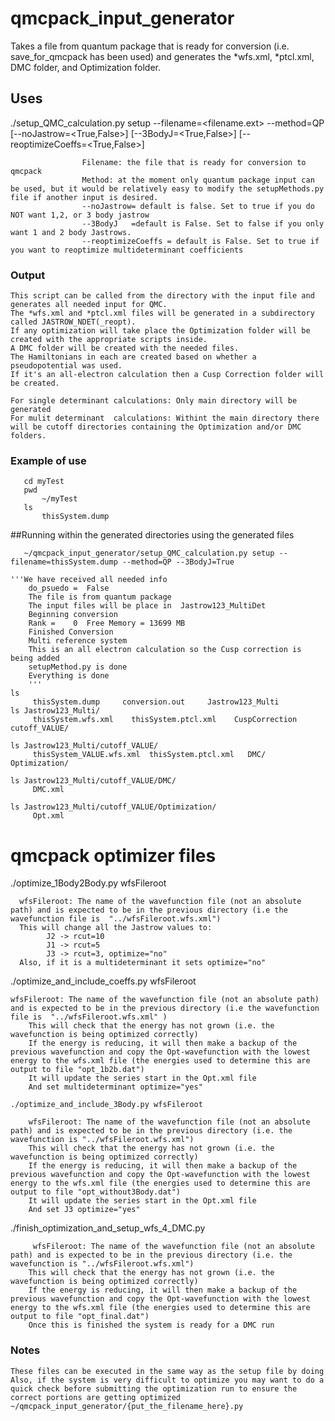 # qmcpack_input_generator
Takes a file from quantum package that is ready for conversion (i.e. save_for_qmcpack has been used) and generates the *wfs.xml, *ptcl.xml, DMC folder, and Optimization folder. 


## Uses
   ./setup_QMC_calculation.py setup --filename=<filename.ext> --method=QP  [--noJastrow=<True,False>]
			                             [--3BodyJ=<True,False>]
			                             [--reoptimizeCoeffs=<True,False>]
                                   
                    Filename: the file that is ready for conversion to qmcpack
                    Method: at the moment only quantum package input can be used, but it would be relatively easy to modify the setupMethods.py file if another input is desired.
                    --noJastrow= default is false. Set to true if you do NOT want 1,2, or 3 body jastrow
                    --3BodyJ   =default is False. Set to false if you only want 1 and 2 body Jastrows.
                    --reoptimizeCoeffs = default is False. Set to true if you want to reoptimize multideterminant coefficients
		    
### Output 
    This script can be called from the directory with the input file and generates all needed input for QMC.
    The *wfs.xml and *ptcl.xml files will be generated in a subdirectory called JASTROW_NDET(_reopt).
    If any optimization will take place the Optimization folder will be created with the appropriate scripts inside. 
    A DMC folder will be created with the needed files. 
    The Hamiltonians in each are created based on whether a pseudopotential was used. 
    If it's an all-electron calculation then a Cusp Correction folder will be created.
    
    For single determinant calculations: Only main directory will be generated
    For mulit determinant  calculations: Withint the main directory there will be cutoff directories containing the Optimization and/or DMC folders.
   
   
### Example of use

       cd myTest
       pwd 
           ~/myTest
       ls
           thisSystem.dump
	   
	   
##Running within the generated directories using the generated files
	                
	
	   
       ~/qmcpack_input_generator/setup_QMC_calculation.py setup --filename=thisSystem.dump --method=QP --3BodyJ=True
       
	'''We have received all needed info
		do_psuedo =  False
		The file is from quantum package
		The input files will be place in  Jastrow123_MultiDet
		Beginning conversion
		Rank =    0  Free Memory = 13699 MB
		Finished Conversion
		Multi reference system
		This is an all electron calculation so the Cusp correction is being added
		setupMethod.py is done
		Everything is done
		'''
	ls
	     thisSystem.dump     conversion.out     Jastrow123_Multi
	ls Jastrow123_Multi/
	     thisSystem.wfs.xml    thisSystem.ptcl.xml    CuspCorrection   cutoff_VALUE/
	
	ls Jastrow123_Multi/cutoff_VALUE/
	     thisSystem_VALUE.wfs.xml  thisSystem.ptcl.xml   DMC/   Optimization/
	
	ls Jastrow123_Multi/cutoff_VALUE/DMC/
	     DMC.xml
	     
	ls Jastrow123_Multi/cutoff_VALUE/Optimization/
	     Opt.xml

# qmcpack optimizer files

  ./optimize_1Body2Body.py  wfsFileroot
          
	  wfsFileroot: The name of the wavefunction file (not an absolute path) and is expected to be in the previous directory (i.e the wavefunction file is  "../wfsFileroot.wfs.xml")
	  This will change all the Jastrow values to: 
	  		J2 -> rcut=10
			J1 -> rcut=5
			J3 -> rcut=3, optimize="no"
	  Also, if it is a multideterminant it sets optimize="no"
	  
   ./optimize_and_include_coeffs.py wfsFileroot
   
   	wfsFileroot: The name of the wavefunction file (not an absolute path) and is expected to be in the previous directory (i.e the wavefunction file is  "../wfsFileroot.wfs.xml" )
		This will check that the energy has not grown (i.e. the wavefunction is being optimized correctly) 
		If the energy is reducing, it will then make a backup of the previous wavefunction and copy the Opt-wavefunction with the lowest energy to the wfs.xml file (the energies used to determine this are output to file "opt_1b2b.dat")
		It will update the series start in the Opt.xml file
		And set multideterminant optimize="yes"

    ./optimize_and_include_3Body.py wfsFileroot
    
    	wfsFileroot: The name of the wavefunction file (not an absolute path) and is expected to be in the previous directory (i.e. the wavefunction is "../wfsFileroot.wfs.xml")
		This will check that the energy has not grown (i.e. the wavefunction is being optimized correctly)
		If the energy is reducing, it will then make a backup of the previous wavefunction and copy the Opt-wavefunction with the lowest energy to the wfs.xml file (the energies used to determine this are output to file "opt_without3Body.dat")
		It will update the series start in the Opt.xml file
		And set J3 optimize="yes"

   ./finish_optimization_and_setup_wfs_4_DMC.py
   
         wfsFileroot: The name of the wavefunction file (not an absolute path) and is expected to be in the previous directory (i.e. the wavefunction is "../wfsFileroot.wfs.xml")
	 	This will check that the energy has not grown (i.e. the wavefunction is being optimized correctly)
		If the energy is reducing, it will then make a backup of the previous wavefunction and copy the Opt-wavefunction with the lowest energy to the wfs.xml file (the energies used to determine this are output to file "opt_final.dat") 
		Once this is finished the system is ready for a DMC run
	
### Notes
	These files can be executed in the same way as the setup file by doing 
	Also, if the system is very difficult to optimize you may want to do a quick check before submitting the optimization run to ensure the correct portions are getting optimized
	~/qmcpack_input_generator/{put_the_filename_here}.py
